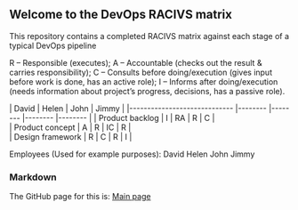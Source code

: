 ## Welcome to the DevOps RACIVS matrix

This repository contains a completed RACIVS matrix against each stage of a typical DevOps pipeline 

R – Responsible (executes);
A – Accountable (checks out the result & carries responsibility);
C – Consults before doing/execution (gives input before work is done, has an active role);
I – Informs after doing/execution (needs information about project’s progress, decisions, has a passive role).

| David  | Helen  | John  | Jimmy |
|----------------------------- |-------- |-------- |-------- |-------- |
| Product backlog              |    I     |   RA      |   R      |   C      |         
| Product concept              |    A     |    R     |    IC     |    R     |         
| Design framework             |    R     |    C     |    R     |    I     | 

Employees (Used for example purposes):
David
Helen
John
Jimmy


### Markdown

The GitHub page for this is: [Main page](https://lyitcomputing.github.io/DevOps-RACVIS/)  
